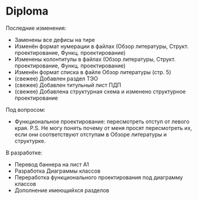 # Diploma

Последние изменения:
- Заменены все дефисы на тире
- Изменён формат нумерации в файлах (Обзор литературы, Структ. проектирование, Функц. проектирование) 
- Изменены колонтитулы в файлах (Обзор литературы, Структ. проектирование, Функц. проектирование)
- Изменён формат списка в файле Обзор литературы (стр. 5)
- (свежее) Добавлен раздел ТЭО
- (свежее) Добавлен титульный лист ПДП
- (свежее) Добавлена структурная схема и изменено структурное проектирование

Под вопросом:
- Функциональное проектирование: пересмотреть отступ от левого края.
P.S. Не могу понять почему от меня просят пересмотреть их, если они соответствуют отступам в Обзоре литературы и структурке.

В разработке:
- Перевод баннера на лист А1
- Разработка Диаграммы классов
- Переработка функционального проектирования под диаграмму классов
- Дополнение имеющийхся разделов 
